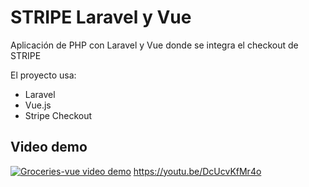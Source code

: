 # STRIPE Laravel y Vue
 
Aplicación de PHP con Laravel y Vue donde se integra el checkout de STRIPE

El proyecto usa:

- Laravel
- Vue.js
- Stripe Checkout

## Video demo

[![Groceries-vue video demo](https://img.youtube.com/vi/4CdLCR_sYPc/0.jpg)](https://youtu.be/DcUcvKfMr4o)
https://youtu.be/DcUcvKfMr4o
